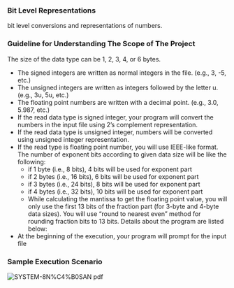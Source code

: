 ### Bit Level Representations
bit level conversions and representations of numbers.

### Guideline for Understanding The Scope of The Project

The size of the data type can be 1, 2, 3, 4, or 6 bytes.
- The signed integers are written as normal integers in the file. (e.g., 3, -5, etc.)
- The unsigned integers are written as integers followed by the letter u. (e.g., 3u, 5u,
etc.)
- The floating point numbers are written with a decimal point. (e.g., 3.0, 5.987, etc.)
- If the read data type is signed integer, your program will convert the numbers in the
input file using 2’s complement representation.
- If the read data type is unsigned integer, numbers will be converted using unsigned
integer representation.
- If the read type is floating point number, you will use IEEE-like format. The number of
exponent bits according to given data size will be like the following:
    - if 1 byte (i.e., 8 bits), 4 bits will be used for exponent part
    - if 2 bytes (i.e., 16 bits), 6 bits will be used for exponent part
    - if 3 bytes (i.e., 24 bits), 8 bits will be used for exponent part
    - if 4 bytes (i.e., 32 bits), 10 bits will be used for exponent part
    - While calculating the mantissa to get the floating point value, you will only use
the first 13 bits of the fraction part (for 3-byte and 4-byte data sizes). You
will use “round to nearest even” method for rounding fraction bits to 13 bits.
Details about the program are listed below:
- At the beginning of the execution, your program will prompt for the input file
### Sample Execution Scenario



![SYSTEM-8N%C4%B0SAN pdf](https://user-images.githubusercontent.com/62245004/97060995-f8041d00-159d-11eb-9b74-c055ae542f40.png)
